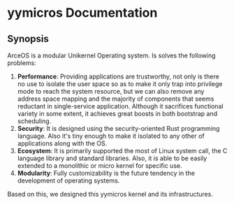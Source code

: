 # yymicros Documentation

## Synopsis

ArceOS is a modular Unikernel Operating system. Is solves the following problems:

1. **Performance**: Providing applications are trustworthy, not only is there no use to isolate the user space so as to make it only trap into privilege mode to reach the system resource, but we can also remove any address space mapping and the majority of components that seems reductant in single-service application. Although it sacrifices functional variety in some extent, it achieves great boosts in both bootstrap and scheduling.
2. **Security**: It is designed using the security-oriented Rust programming language. Also it's tiny enough to make it isolated to any other of applications along with the OS.
3. **Ecosystem**: It is primarily supported the most of Linux system call, the C language library and standard libraries. Also, it is able to be easily extended to a monolithic or micro kernel for specific use.
4. **Modularity**: Fully customizability is the future tendency in the development of operating systems. 

Based on this, we designed this yymicros kernel and its infrastructures.


